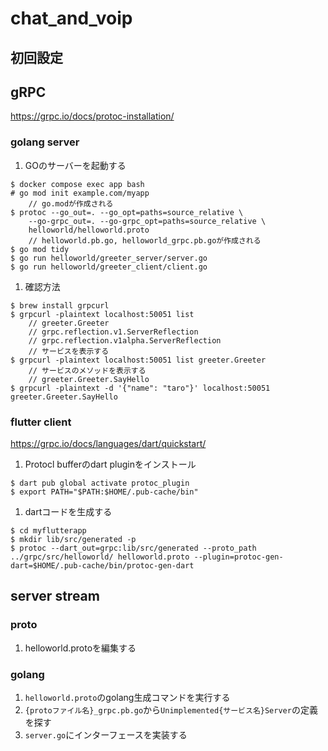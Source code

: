 # chat_and_voip

## 初回設定

## gRPC

https://grpc.io/docs/protoc-installation/

### golang server

1. GOのサーバーを起動する

```
$ docker compose exec app bash
# go mod init example.com/myapp
    // go.modが作成される
$ protoc --go_out=. --go_opt=paths=source_relative \
    --go-grpc_out=. --go-grpc_opt=paths=source_relative \
    helloworld/helloworld.proto
    // helloworld.pb.go, helloworld_grpc.pb.goが作成される
$ go mod tidy
$ go run helloworld/greeter_server/server.go 
$ go run helloworld/greeter_client/client.go 
```

1. 確認方法

```
$ brew install grpcurl
$ grpcurl -plaintext localhost:50051 list
    // greeter.Greeter
    // grpc.reflection.v1.ServerReflection
    // grpc.reflection.v1alpha.ServerReflection
    // サービスを表示する
$ grpcurl -plaintext localhost:50051 list greeter.Greeter
    // サービスのメソッドを表示する
    // greeter.Greeter.SayHello
$ grpcurl -plaintext -d '{"name": "taro"}' localhost:50051 greeter.Greeter.SayHello
```

### flutter client

https://grpc.io/docs/languages/dart/quickstart/

1. Protocl bufferのdart pluginをインストール

```
$ dart pub global activate protoc_plugin
$ export PATH="$PATH:$HOME/.pub-cache/bin"
```

1. dartコードを生成する

```
$ cd myflutterapp
$ mkdir lib/src/generated -p
$ protoc --dart_out=grpc:lib/src/generated --proto_path ../grpc/src/helloworld/ helloworld.proto --plugin=protoc-gen-dart=$HOME/.pub-cache/bin/protoc-gen-dart 
```
## server stream

### proto

1. helloworld.protoを編集する

### golang

1. `helloworld.proto`のgolang生成コマンドを実行する
1. `{protoファイル名}_grpc.pb.go`から`Unimplemented{サービス名}Server`の定義を探す
1. `server.go`にインターフェースを実装する
